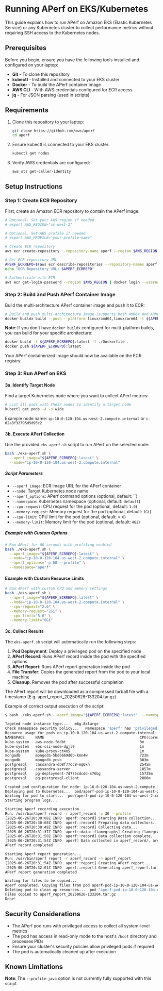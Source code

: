 # Running APerf on EKS/Kubernetes

This guide explains how to run APerf on Amazon EKS (Elastic Kubernetes Service) or any Kubernetes cluster to collect performance metrics without requiring SSH access to the Kubernetes nodes.

## Prerequisites

Before you begin, ensure you have the following tools installed and configured on your laptop:

- **Git** - To clone this repository
- **kubectl** - Installed and connected to your EKS cluster
- **Docker** - To build the APerf container image
- **AWS CLI** - With AWS credentials configured for ECR access
- **jq** - For JSON parsing (used in scripts)

## Requirements

1. Clone this repository to your laptop:
   ```bash
   git clone https://github.com/aws/aperf 
   cd aperf
   ```

2. Ensure kubectl is connected to your EKS cluster:
   ```bash
   kubectl get nodes
   ```

3. Verify AWS credentials are configured:
   ```bash
   aws sts get-caller-identity
   ```

## Setup Instructions

### Step 1: Create ECR Repository

First, create an Amazon ECR repository to contain the APerf image:

```bash
# Optional: Set your AWS region if needed
# export AWS_REGION="us-west-2"

# Optional: Set AWS profile if needed
# export AWS_PROFILE="your-profile-name"

# Create ECR repository
aws ecr create-repository --repository-name aperf --region $AWS_REGION

# Get ECR repository URL
APERF_ECRREPO=$(aws ecr describe-repositories --repository-names aperf --region $AWS_REGION | jq -r '.repositories[0].repositoryUri')
echo "ECR Repository URL: $APERF_ECRREPO"

# Authenticate with ECR
aws ecr get-login-password --region $AWS_REGION | docker login --username AWS --password-stdin $APERF_ECRREPO
```

### Step 2: Build and Push APerf Container Image

Build the multi-architecture APerf container image and push it to ECR:

```bash
# Build and push multi-architecture image (supports both AMD64 and ARM64)
docker buildx build --push --platform linux/amd64,linux/arm64 -t ${APERF_ECRREPO}:latest -f ./Dockerfile .
```

**Note**: If you don't have `docker buildx` configured for multi-platform builds, you can build for your specific architecture:

```bash
docker build -t ${APERF_ECRREPO}:latest -f ./Dockerfile .
docker push ${APERF_ECRREPO}:latest
```

Your APerf containerized image should now be available on the ECR registry.


### Step 3: Run APerf on EKS

#### 3a. Identify Target Node

Find a target Kubernetes node where you want to collect APerf metrics:

```bash
# List all pods with their nodes to identify a target node
kubectl get pods -A -o wide
```

Example node name: `ip-10-0-120-104.us-west-2.compute.internal` or `i-02a3f32795d5d95c2`

#### 3b. Execute APerf Collection

Use the provided `eks-aperf.sh` script to run APerf on the selected node:

```bash
bash ./eks-aperf.sh \
  --aperf_image="${APERF_ECRREPO}:latest" \
  --node="ip-10-0-120-104.us-west-2.compute.internal" 
```

##### Script Parameters

- `--aperf_image`: ECR image URL for the APerf container
- `--node`: Target Kubernetes node name
- `--aperf_options`: APerf command options (optional, default: ``)
- `--namespace`: Kubernetes namespace (optional, default: `default`)
- `--cpu-request`: CPU request for the pod (optional, default: `1.0`)
- `--memory-request`: Memory request for the pod (optional, default: `1Gi`)
- `--cpu-limit`: CPU limit for the pod (optional, default: `4.0`)
- `--memory-limit`: Memory limit for the pod (optional, default: `4Gi`)

##### Example with Custom Options

```bash
# Run APerf for 60 seconds with profiling enabled
bash ./eks-aperf.sh \
  --aperf_image="${APERF_ECRREPO}:latest" \
  --node="ip-10-0-120-104.us-west-2.compute.internal" \
  --aperf_options="-p 60 --profile" \
  --namespace="aperf"
```

#### Example with Custom Resource Limits

```bash
# Run APerf with custom CPU and memory settings
bash ./eks-aperf.sh \
  --aperf_image="${APERF_ECRREPO}:latest" \
  --node="ip-10-0-120-104.us-west-2.compute.internal" \
  --cpu-request="2.0" \
  --memory-request="2Gi" \
  --cpu-limit="8.0" \
  --memory-limit="8Gi"
```

#### 3c. Collect Results

The `eks-aperf.sh` script will automatically run the following steps:

1. **Pod Deployment**: Deploy a privileged pod on the specified node
2. **APerf Record**: Runs APerf record inside the pod with the specified options
3. **APerf Report**: Runs APerf report generation inside the pod
4. **File Transfer**: Copies the generated report from the pod to your local machine
5. **Cleanup**: Removes the pod after successful completion

The APerf report will be downloaded as a compressed tarball file with a timestamp (E.g. aperf_report_20250626-133204.tar.gz)

Example of correct output execution of the script:
```bash
$ bash ./eks-aperf.sh --aperf_image="${APERF_ECRREPO}:latest"  --namespace=aperf --node  ip-10-0-120-104.us-west-2.compute.internal  --aperf_options="-p 30 --profile"

Tageted node instance type...   m6g.8xlarge
Check namespace security policy...   Namespace 'aperf' has 'privileged' policy - privileged pods allowed.
Resource usage for pods on ip-10-0-120-104.us-west-2.compute.internal:
NAMESPACE     NAME                                            CPU(cores)   MEMORY(bytes)
kube-system   aws-node-fddbt                                  3m           58Mi
kube-system   ebs-csi-node-dgjl9                              1m           31Mi
kube-system   kube-proxy-ct4n5                                1m           15Mi
mongodb       mongodb-5bd6669d6b-kmn4w                        723m         1636Mi
mongodb       mongodb-ycsb                                    303m         616Mi
postgresql    cassandra-db8f77cc8-mq6kh                       2545m        34613Mi
postgresql    cassandra-server                                1057m        1033Mi
postgresql    pg-deployment-7d775cdcdd-s76bg                  15735m       17085Mi
postgresql    pg-postgresql-client                            2866m        2Mi

Created pod configuration for node: ip-10-0-120-104.us-west-2.compute.internal
Deploying pod to Kubernetes...  pod/aperf-pod-ip-10-0-120-104-us-west-2-compute-internal created
Waiting for pod to start...  pod/aperf-pod-ip-10-0-120-104-us-west-2-compute-internal condition met
Starting program logs...

Starting Aperf recording execution...
Run: /usr/bin/aperf record -r aperf_record -p 30 --profile
[2025-06-26T20:30:08Z INFO  aperf::record] Starting Data collection...
[2025-06-26T20:30:08Z INFO  aperf::record] Preparing data collectors...
[2025-06-26T20:30:49Z INFO  aperf::record] Collecting data...
[2025-06-26T20:31:37Z INFO  aperf::data::flamegraphs] Creating flamegraph...
[2025-06-26T20:31:50Z INFO  aperf::record] Data collection complete.
[2025-06-26T20:31:54Z INFO  aperf] Data collected in aperf_record/, archived in aperf_record.tar.gz
APerf record completed

Starting Aperf report generation...
Run: /usr/bin/aperf report -r aperf_record -n aperf_report
[2025-06-26T20:31:54Z INFO  aperf::report] Creating APerf report...
[2025-06-26T20:32:01Z INFO  aperf::report] Generating aperf_report.tar.gz
APerf report generation completed

Waiting for files to be copied...
Aperf completed. Copying files from pod aperf-pod-ip-10-0-120-104-us-west-2-compute-internal...
Deleting pod to clean up resources...  pod "aperf-pod-ip-10-0-120-104-us-west-2-compute-internal" deleted
Files copied to aperf_report_20250626-133204.tar.gz
Done!
```


## Security Considerations

- The APerf pod runs with privileged access to collect all system-level metrics
- The pod has access in read-only mode to the host's `/boot` directory and processes PIDs
- Ensure your cluster's security policies allow privileged pods if required
- The pod is automatically cleaned up after execution


## Known Limitations

**Note**: The `--profile-java` option is not currently fully supported with this script.
